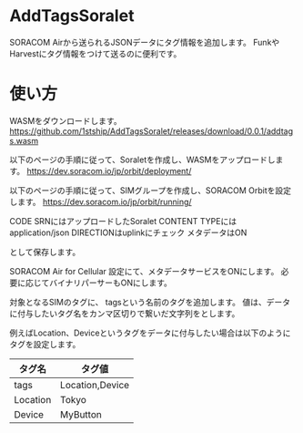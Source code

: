 # AddTagsSoralet
SORACOM Airから送られるJSONデータにタグ情報を追加します。
FunkやHarvestにタグ情報をつけて送るのに便利です。

# 使い方
WASMをダウンロードします。
https://github.com/1stship/AddTagsSoralet/releases/download/0.0.1/addtags.wasm

以下のページの手順に従って、Soraletを作成し、WASMをアップロードします。
https://dev.soracom.io/jp/orbit/deployment/

以下のページの手順に従って、SIMグループを作成し、SORACOM Orbitを設定します。
https://dev.soracom.io/jp/orbit/running/

CODE SRNにはアップロードしたSoralet
CONTENT TYPEにはapplication/json
DIRECTIONはuplinkにチェック
メタデータはON

として保存します。

SORACOM Air for Cellular 設定にて、メタデータサービスをONにします。
必要に応じてバイナリパーサーもONにします。

対象となるSIMのタグに、
tagsという名前のタグを追加します。
値は、データに付与したいタグ名をカンマ区切りで繋いだ文字列をとします。

例えばLocation、Deviceというタグをデータに付与したい場合は以下のようにタグを設定します。

| タグ名 | タグ値 |
| --- | --- |
| tags | Location,Device |
| Location | Tokyo |
| Device | MyButton |
